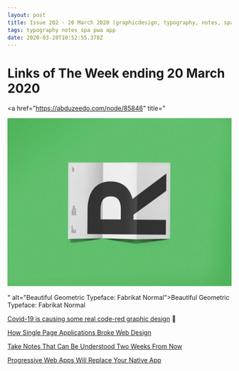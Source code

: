 ```yaml
---
layout: post
title: Issue 202 - 20 March 2020 (graphicdesign, typography, notes, spa, pwa, app)
tags: typography notes spa pwa app
date: 2020-03-20T10:52:55.378Z
---
```

# Links of The Week ending 20 March 2020

<a href="https://abduzeedo.com/node/85846" title="

![Beautiful Geometric Typeface: Fabrikat Normal](/assets/uploads/issue-202.jpg "Beautiful Geometric Typeface: Fabrikat Normal")

" alt="Beautiful Geometric Typeface: Fabrikat Normal">Beautiful Geometric Typeface: Fabrikat Normal</a>

<a href="https://theoutline.com/post/8845/design-critic-the-outline-coronavirus-covid-graphics?zd=1&zi=edg7xt63" title="Covid-19 is causing some real code-red graphic design" alt="Covid-19 is causing some real code-red graphic design">Covid-19 is causing some real code-red graphic design</a> 🦠

<a href="https://medium.com/javascript-in-plain-english/how-single-page-applications-broke-web-design-eb76fefcc4a" title="How Single Page Applications Broke Web Design" alt="How Single Page Applications Broke Web Design">How Single Page Applications Broke Web Design</a>

<a href="https://lifehacker.com/take-notes-that-can-be-understood-two-weeks-from-now-1841909420" title="Take Notes That Can Be Understood Two Weeks From Now" alt="Take Notes That Can Be Understood Two Weeks From Now">Take Notes That Can Be Understood Two Weeks From Now</a>

<a href="https://itnext.io/progressive-web-apps-will-replace-your-native-app-4427f2df6604" title="Progressive Web Apps Will Replace Your Native App" alt="Progressive Web Apps Will Replace Your Native App">Progressive Web Apps Will Replace Your Native App</a>